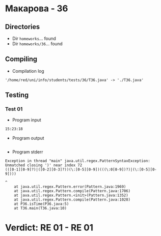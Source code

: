 # Макарова - 36
## Directories
- Dir `homeworks`... found
- Dir `homeworks/36`... found
## Compiling
- Compilation log
```
'/home/red/uni/info/students/tests/36/T36.java' -> './T36.java'

```
## Testing
### Test 01
- Program input
```
15:23:18

```
- Program output
```

```
- Program stderr
```
Exception in thread "main" java.util.regex.PatternSyntaxException: Unmatched closing ')' near index 72
(([0-1][0-9]?)|([0-2][0-3]?))(\:[0-5][0-9])(((\:0[0-9])?)|(\:[0-5][0-9])))
                                                                        ^
	at java.util.regex.Pattern.error(Pattern.java:1969)
	at java.util.regex.Pattern.compile(Pattern.java:1706)
	at java.util.regex.Pattern.<init>(Pattern.java:1352)
	at java.util.regex.Pattern.compile(Pattern.java:1028)
	at P36.isTime(P36.java:5)
	at T36.main(T36.java:10)

```
# Verdict: **RE 01** - RE 01
